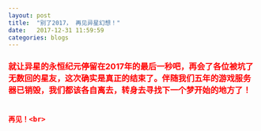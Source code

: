 ```yaml
---
layout: post
title:  "别了2017， 再见异星幻想！"
date:   2017-12-31 11:59:59
categories: blogs
---
```


<h3 style="color:red">
    就让异星的永恒纪元停留在2017年的最后一秒吧，再会了各位被坑了无数回的星友，这次确实是真正的结束了。伴随我们五年的游戏服务器已销毁，我们都该各自离去，转身去寻找下一个梦开始的地方了！<br><br>

    再见！<br>


</h3>

<!--more-->

